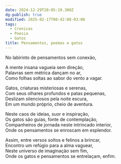 ```yaml
---
date: 2024-12-29T20:05:19.300Z
dg-publish: true
modified: 2025-02-17T00:42:08-03:00
tags:
  - Cronicas
  - Poesia
  - Gatos
title: Pensamentos, poemas e gatos
---
```


No labirinto de pensamentos sem conexão, 

A mente insana vagueia sem direção,  
Palavras sem métrica dançam no ar,  
Como folhas soltas ao sabor do vento a vagar.

Gatos, criaturas misteriosas e serenas,  
Com seus olhares profundos e patas pequenas,  
Deslizam silenciosos pela noite escura,  
Em um mundo próprio, cheio de aventura.

Neste caos de ideias, suor e inspiração,  
Os gatos são guias, fonte de contemplação,  
Companheiros de jornada neste intrincado interior,  
Onde os pensamentos se enroscam em esplendor.

Assim, entre versos soltos e felinos a brincar,  
Encontro um refúgio para a alma vaguear,  
Neste universo de imaginação sem fim,  
Onde os gatos e pensamentos se entrelaçam, enfim.
